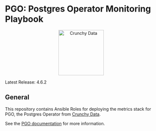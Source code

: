 # PGO: Postgres Operator Monitoring Playbook

<p align="center">
  <img width="150" src="../../../pgo.svg" alt="Crunchy Data"/>
</p>

Latest Release: 4.6.2

## General

This repository contains Ansible Roles for deploying the metrics stack for PGO,
the Postgres Operator from [Crunchy Data](https://www.crunchydata.com).

See the [PGO documentation](https://access.crunchydata.com/documentation/postgres-operator/)
for more information.
